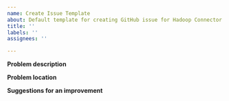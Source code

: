 ```yaml
---
name: Create Issue Template
about: Default template for creating GitHub issue for Hadoop Connector
title: ''
labels: ''
assignees: ''

---
```


**Problem description**


**Problem location**


**Suggestions for an improvement**
